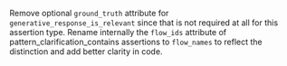 Remove optional `ground_truth` attribute for `generative_response_is_relevant` since that is not required at all for this assertion type.
Rename internally the `flow_ids` attribute of pattern_clarification_contains assertions to `flow_names` to reflect the distinction and add better clarity in code.
